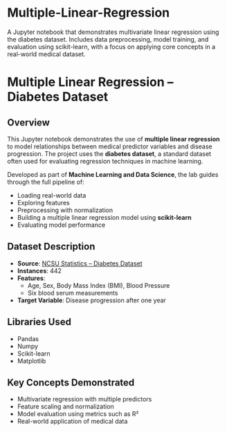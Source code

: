 # Multiple-Linear-Regression
A Jupyter notebook that demonstrates multivariate linear regression using the diabetes dataset. Includes data preprocessing, model training, and evaluation using scikit-learn, with a focus on applying core concepts in a real-world medical dataset.

# Multiple Linear Regression – Diabetes Dataset

## Overview
This Jupyter notebook demonstrates the use of **multiple linear regression** to model relationships between medical predictor variables and disease progression. The project uses the **diabetes dataset**, a standard dataset often used for evaluating regression techniques in machine learning.

Developed as part of **Machine Learning and Data Science**, the lab guides through the full pipeline of:
- Loading real-world data
- Exploring features
- Preprocessing with normalization
- Building a multiple linear regression model using **scikit-learn**
- Evaluating model performance

## Dataset Description
- **Source**: [NCSU Statistics – Diabetes Dataset](http://www4.stat.ncsu.edu/~boos/var.select/diabetes.tab.txt)
- **Instances**: 442
- **Features**:
  - Age, Sex, Body Mass Index (BMI), Blood Pressure
  - Six blood serum measurements
- **Target Variable**: Disease progression after one year

## Libraries Used
- Pandas
- Numpy
- Scikit-learn
- Matplotlib

## Key Concepts Demonstrated
- Multivariate regression with multiple predictors
- Feature scaling and normalization
- Model evaluation using metrics such as R²
- Real-world application of medical data
